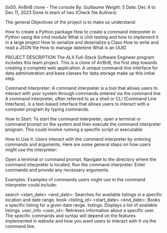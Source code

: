 0x00. AirBnB clone - The console
By: Guillaume
Weight: 5
Date: Dec 4 to Dec 11, 2023
Done in team of two (Check file Authors)

The general Objectives of the project is to make us understand: 

How to create a Python package
How to create a command interpreter in Python using the cmd module
What is Unit testing and how to implement it in a large project
How to serialize and deserialize a Class
How to write and read a JSON file
How to manage datetime
What is an UUID


PROJECT DESCRIPTION
The ALX Full-Stack Software Engineer program includes this team project. This is a clone of AirBnB, the first step towards creating a complete web application. A unique command-line interface for data administration and base classes for data storage make up this initial step.

Command Interpreter:
A command interpreter is a tool that allows users to interact with your system through commands entered via the command line
A command interpreter, often referred to as a shell or CLI (Command Line Interface), is a text-based interface that allows users to interact with a computer program by typing commands.

How to Start:
To start the command interpreter, open a terminal or command prompt on the system and then execute the command interpreter program. This could involve running a specific script or executable

How to Use it:
Users interact with the command interpreter by entering commands and arguments. Here are some general steps on how users might use the interpreter:

Open a terminal or command prompt.
Navigate to the directory where the command interpreter is located.
Run the command interpreter.
Enter commands and provide any necessary arguments.


Examples:
Examples of commands users might use in the command interpreter could include:

search <location> <start_date> <end_date>: Searches for available listings in a specific location and date range.
book <listing_id> <start_date> <end_date>: Books a specific listing for a given date range.
listings: Displays a list of available listings.
user_info <user_id>: Retrieves information about a specific user.
The specific commands and syntax will depend on the features implemented in website and how you want users to interact with it via the command line.
